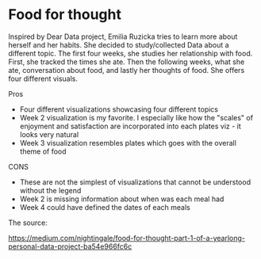 # Food for thought

Inspired by Dear Data project, Emilia Ruzicka tries to learn more about herself and her habits. She decided to study/collected Data about a different topic.
The first four weeks, she studies her relationship with food. First, she tracked the times she ate. Then the following weeks, what she ate, conversation about food,
and lastly her thoughts of food. She offers four different visuals.

Pros
  - Four different visualizations showcasing four different topics
  - Week 2 visualization is my favorite. I especially like how the "scales" of enjoyment and satisfaction are incorporated into each plates viz - it looks very natural
  - Week 3 visualization resembles plates which goes with the overall theme of food

CONS
  - These are not the simplest of visualizations that cannot be understood without the legend
  - Week 2 is missing information about when was each meal had
  - Week 4 could have defined the dates of each meals

The source:

https://medium.com/nightingale/food-for-thought-part-1-of-a-yearlong-personal-data-project-ba54e966fc6c
